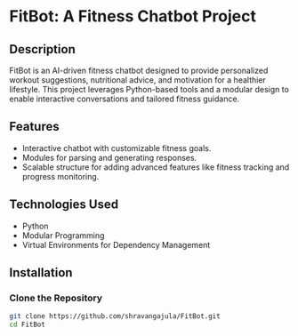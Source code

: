 # FitBot: A Fitness Chatbot Project

## Description
FitBot is an AI-driven fitness chatbot designed to provide personalized workout suggestions, nutritional advice, and motivation for a healthier lifestyle. This project leverages Python-based tools and a modular design to enable interactive conversations and tailored fitness guidance.

## Features
- Interactive chatbot with customizable fitness goals.
- Modules for parsing and generating responses.
- Scalable structure for adding advanced features like fitness tracking and progress monitoring.

## Technologies Used
- Python
- Modular Programming
- Virtual Environments for Dependency Management

## Installation

### Clone the Repository
```bash
git clone https://github.com/shravangajula/FitBot.git
cd FitBot

